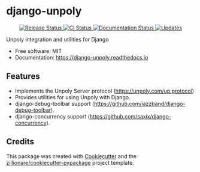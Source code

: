# django-unpoly


<p align="center">
<a href="https://pypi.python.org/pypi/django-unpoly">
    <img src="https://img.shields.io/pypi/v/django-unpoly.svg"
        alt = "Release Status">
</a>

<a href="https://github.com/jwaschkau/django-unpoly/actions">
    <img src="https://github.com/jwaschkau/django-unpoly/actions/workflows/main.yml/badge.svg?branch=release" alt="CI Status">
</a>

<a href="https://django-unpoly.readthedocs.io/en/latest/?badge=latest">
    <img src="https://readthedocs.org/projects/django-unpoly/badge/?version=latest" alt="Documentation Status">
</a>

<a href="https://pyup.io/repos/github/jwaschkau/django-unpoly/">
<img src="https://pyup.io/repos/github/jwaschkau/django-unpoly/shield.svg" alt="Updates">
</a>

</p>


Unpoly integration and utilities for Django


* Free software: MIT
* Documentation: <https://django-unpoly.readthedocs.io>


## Features

* Implements the Unpoly Server protocol (https://unpoly.com/up.protocol)
* Provides utilities for using Unpoly with Django.
* django-debug-toolbar support (https://github.com/jazzband/django-debug-toolbar).
* django-concurrency support (https://github.com/saxix/django-concurrency).

## Credits

This package was created with [Cookiecutter](https://github.com/audreyr/cookiecutter) and the [zillionare/cookiecutter-pypackage](https://github.com/zillionare/cookiecutter-pypackage) project template.
